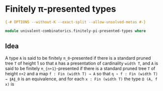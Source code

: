 # Finitely π-presented types

```agda
{-# OPTIONS --without-K --exact-split --allow-unsolved-metas #-}

module univalent-combinatorics.finitely-pi-presented-types where
```

## Idea

A type `A` is said to be finitely `π_0`-presented if there is a standard pruned tree `T` of height 1 so that `A` has a presentation of cardinality `width T`, and `A` is said to be finitely `π_{n+1}`-presented if there is a standard pruned tree `T` of height `n+2` and a map `f : Fin (width T) → A` so that `η ∘ f : Fin (width T) → ∥A∥_0` is an equivalence, and for each `x : Fin (width T)` the type `Ω (A, f x)` is 
